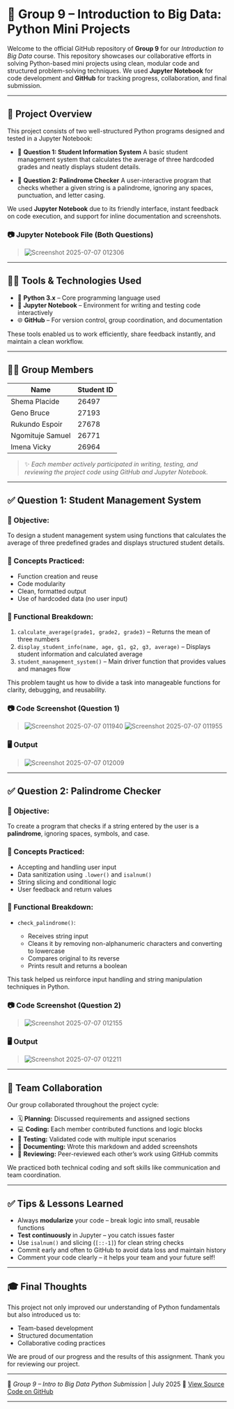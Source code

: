 # 👥 Group 9 – Introduction to Big Data: Python Mini Projects

Welcome to the official GitHub repository of **Group 9** for our *Introduction to Big Data* course. This repository showcases our collaborative efforts in solving Python-based mini projects using clean, modular code and structured problem-solving techniques. We used **Jupyter Notebook** for code development and **GitHub** for tracking progress, collaboration, and final submission.

---

## 📌 Project Overview

This project consists of two well-structured Python programs designed and tested in a Jupyter Notebook:

* 🧮 **Question 1: Student Information System**
  A basic student management system that calculates the average of three hardcoded grades and neatly displays student details.

* 🔁 **Question 2: Palindrome Checker**
  A user-interactive program that checks whether a given string is a palindrome, ignoring any spaces, punctuation, and letter casing.

We used **Jupyter Notebook** due to its friendly interface, instant feedback on code execution, and support for inline documentation and screenshots.

### 📷 Jupyter Notebook File (Both Questions)

> ![Screenshot 2025-07-07 012306](https://github.com/user-attachments/assets/b83a3fe0-8132-40b2-b371-ef30af6314e1)


---

## 👨‍💻 Tools & Technologies Used

* 🐍 **Python 3.x** – Core programming language used
* 📓 **Jupyter Notebook** – Environment for writing and testing code interactively
* 🌐 **GitHub** – For version control, group coordination, and documentation

These tools enabled us to work efficiently, share feedback instantly, and maintain a clean workflow.

---

## 👩‍🎓 Group Members

| **Name**         | **Student ID** |
| ---------------- | -------------- |
| Shema Placide    | 26497          |
| Geno Bruce       | 27193          |
| Rukundo Espoir   | 27678          |
| Ngomituje Samuel | 26771          |
| Imena Vicky      | 26964          |

> ✨ *Each member actively participated in writing, testing, and reviewing the project code using GitHub and Jupyter Notebook.*

---

## ✅ Question 1: Student Management System

### 🎯 Objective:

To design a student management system using functions that calculates the average of three predefined grades and displays structured student details.

### 🧠 Concepts Practiced:

* Function creation and reuse
* Code modularity
* Clean, formatted output
* Use of hardcoded data (no user input)

### 🔧 Functional Breakdown:

1. `calculate_average(grade1, grade2, grade3)` – Returns the mean of three numbers
2. `display_student_info(name, age, g1, g2, g3, average)` – Displays student information and calculated average
3. `student_management_system()` – Main driver function that provides values and manages flow

This problem taught us how to divide a task into manageable functions for clarity, debugging, and reusability.

### 📷 Code Screenshot (Question 1)

> ![Screenshot 2025-07-07 011940](https://github.com/user-attachments/assets/6f79c211-aa98-498d-a9cd-5e5b0895796e)
> ![Screenshot 2025-07-07 011955](https://github.com/user-attachments/assets/e81750ce-7979-4698-922e-790e38f95ec9)



### 🖥️ Output

> ![Screenshot 2025-07-07 012009](https://github.com/user-attachments/assets/b32800c2-b782-4ec0-9c9a-8ed18301662e)


---

## ✅ Question 2: Palindrome Checker

### 🎯 Objective:

To create a program that checks if a string entered by the user is a **palindrome**, ignoring spaces, symbols, and case.

### 🧠 Concepts Practiced:

* Accepting and handling user input
* Data sanitization using `.lower()` and `isalnum()`
* String slicing and conditional logic
* User feedback and return values

### 🔧 Functional Breakdown:

* `check_palindrome()`:

  * Receives string input
  * Cleans it by removing non-alphanumeric characters and converting to lowercase
  * Compares original to its reverse
  * Prints result and returns a boolean

This task helped us reinforce input handling and string manipulation techniques in Python.

### 📷 Code Screenshot (Question 2)

> ![Screenshot 2025-07-07 012155](https://github.com/user-attachments/assets/b7f5674d-e09b-4478-831d-2d884e69a29d)


### 🖥️ Output

> ![Screenshot 2025-07-07 012211](https://github.com/user-attachments/assets/66dee216-9454-4119-bbc9-487940ead2d6)


---

## 🤝 Team Collaboration

Our group collaborated throughout the project cycle:

* 🗓️ **Planning:** Discussed requirements and assigned sections
* 💻 **Coding:** Each member contributed functions and logic blocks
* 🧪 **Testing:** Validated code with multiple input scenarios
* 📝 **Documenting:** Wrote this markdown and added screenshots
* 🔁 **Reviewing:** Peer-reviewed each other’s work using GitHub commits

We practiced both technical coding and soft skills like communication and team coordination.

---

## ✅ Tips & Lessons Learned

* Always **modularize** your code – break logic into small, reusable functions
* **Test continuously** in Jupyter – you catch issues faster
* Use `isalnum()` and slicing (`[::-1]`) for clean string checks
* Commit early and often to GitHub to avoid data loss and maintain history
* Comment your code clearly – it helps your team and your future self!

---

## 🎓 Final Thoughts

This project not only improved our understanding of Python fundamentals but also introduced us to:

* Team-based development
* Structured documentation
* Collaborative coding practices

We are proud of our progress and the results of this assignment. Thank you for reviewing our project.

---

🔗 *Group 9 – Intro to Big Data Python Submission* | July 2025
📁 [View Source Code on GitHub](https://github.com/Shemaplacide/Group_9_Intro_to_big_data)

---


